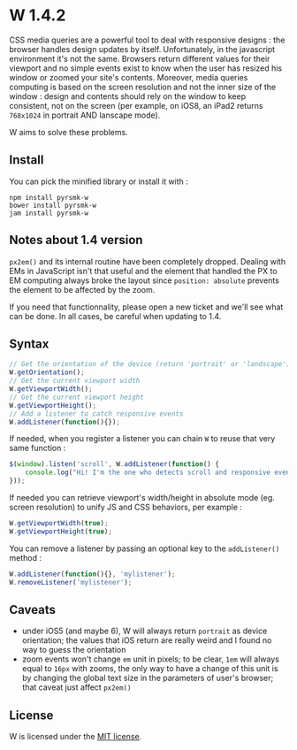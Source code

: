 W 1.4.2
=======

CSS media queries are a powerful tool to deal with responsive designs : the browser handles design updates by itself. Unfortunately, in the javascript environment it's not the same. Browsers return different values for their viewport and no simple events exist to know when the user has resized his window or zoomed your site's contents. Moreover, media queries computing is based on the screen resolution and not the inner size of the window : design and contents should rely on the window to keep consistent, not on the screen (per example, on iOS8, an iPad2 returns `768x1024` in portrait AND lanscape mode).

W aims to solve these problems.

Install
-------

You can pick the minified library or install it with :

```
npm install pyrsmk-w
bower install pyrsmk-w
jam install pyrsmk-w
```

Notes about 1.4 version
-----------------------

`px2em()` and its internal routine have been completely dropped. Dealing with EMs in JavaScript isn't that useful and the element that handled the PX to EM computing always broke the layout since `position: absolute` prevents the element to be affected by the zoom.

If you need that functionnality, please open a new ticket and we'll see what can be done. In all cases, be careful when updating to 1.4.

Syntax
------

```js
// Get the orientation of the device (return 'portrait' or 'landscape')
W.getOrientation();
// Get the current viewport width
W.getViewportWidth();
// Get the current viewport height
W.getViewportHeight();
// Add a listener to catch responsive events
W.addListener(function(){});
```

If needed, when you register a listener you can chain `W` to reuse that very same function :

```js
$(window).listen('scroll', W.addListener(function() {
    console.log("Hi! I'm the one who detects scroll and responsive events!");
}));
```

If needed you can retrieve viewport's width/height in absolute mode (eg. screen resolution) to unify JS and CSS behaviors, per example :

```js
W.getViewportWidth(true);
W.getViewportHeight(true);
```

You can remove a listener by passing an optional key to the `addListener()` method :

```js
W.addListener(function(){}, 'mylistener');
W.removeListener('mylistener');
```

Caveats
-------

- under iOS5 (and maybe 6), W will always return `portrait` as device orientation; the values that iOS return are really weird and I found no way to guess the orientation
- zoom events won't change `em` unit in pixels; to be clear, `1em` will always equal to `16px` with zooms, the only way to have a change of this unit is by changing the global text size in the parameters of user's browser; that caveat just affect `px2em()`

License
-------

W is licensed under the [MIT license](http://dreamysource.mit-license.org).
